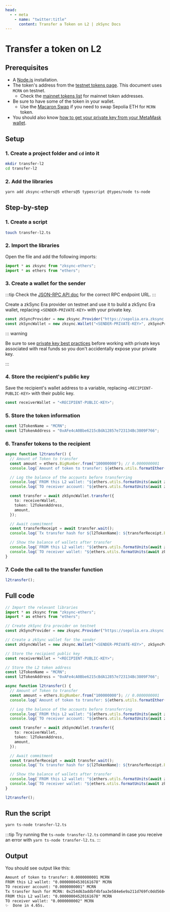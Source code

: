 ```yaml
---
head:
  - - meta
    - name: "twitter:title"
      content: Transfer a Token on L2 | zkSync Docs
---
```


# Transfer a token on L2

## Prerequisites

- A [Node.js](https://nodejs.org/en/download) installation.
- The token's address from the [testnet tokens page](https://sepolia.explorer.zksync.io/tokenlist). This document uses `MCRN` on testnet.
  - Check the [mainnet tokens list](https://explorer.zksync.io/tokenlist) for mainnet token addresses.
- Be sure to have some of the token in your wallet.
  - Use the [Macaron Swap](https://macaronswap.finance/swap) if you need to swap Sepolia ETH for `MCRN` token.
- You should also know [how to get your private key from your MetaMask wallet](https://support.metamask.io/hc/en-us/articles/360015289632-How-to-export-an-account-s-private-key).

## Setup

### 1. Create a project folder and `cd` into it

```sh
mkdir transfer-l2
cd transfer-l2
```

### 2. Add the libraries

```sh
yarn add zksync-ethers@5 ethers@5 typescript @types/node ts-node
```

## Step-by-step

### 1. Create a script

```sh
touch transfer-l2.ts
```

### 2. Import the libraries

Open the file and add the following imports:

```ts
import * as zksync from "zksync-ethers";
import * as ethers from "ethers";
```

### 3. Create a wallet for the sender

:::tip
Check the [JSON-RPC API doc](../../api.md#rpc-endpoint-urls) for the correct RPC endpoint URL.
:::

Create a zkSync Era provider on testnet and use it to build a zkSync Era wallet, replacing `<SENDER-PRIVATE-KEY>` with your private key.

```ts
const zkSyncProvider = new zksync.Provider("https://sepolia.era.zksync.dev");
const zkSyncWallet = new zksync.Wallet("<SENDER-PRIVATE-KEY>", zkSyncProvider);
```

::: warning

Be sure to see [private key best practices](../../support/private-key-management.md) before working with private keys associated with real funds so you don't accidentally expose your private key.

:::

### 4. Store the recipient's public key

Save the recipient's wallet address to a variable, replacing `<RECIPIENT-PUBLIC-KEY>` with their public key.

```ts
const receiverWallet = "<RECIPIENT-PUBLIC-KEY>";
```

### 5. Store the token information

```ts
const l2TokenName = "MCRN";
const l2TokenAddress = "0xAFe4cA0Bbe6215cBdA12857e723134Bc3809F766";
```

### 6. Transfer tokens to the recipient

```ts
async function l2transfer() {
  // Amount of Token to transfer
  const amount = ethers.BigNumber.from("100000000"); // 0.0000000001
  console.log(`Amount of token to transfer: ${ethers.utils.formatEther(amount)} ${l2TokenName}`);

  // Log the balance of the accounts before transferring
  console.log(`FROM this L2 wallet: "${ethers.utils.formatUnits(await zkSyncProvider.getBalance(zkSyncWallet.address, "latest", l2TokenAddress), 18)}" ${l2TokenName}`);
  console.log(`TO receiver account: "${ethers.utils.formatUnits(await zkSyncProvider.getBalance(receiverWallet, "latest", l2TokenAddress), 18)}" ${l2TokenName}`);

  const transfer = await zkSyncWallet.transfer({
    to: receiverWallet,
    token: l2TokenAddress,
    amount,
  });

  // Await commitment
  const transferReceipt = await transfer.wait();
  console.log(`Tx transfer hash for ${l2TokenName}: ${transferReceipt.blockHash}`);

  // Show the balance of wallets after transfer
  console.log(`FROM this L2 wallet: "${ethers.utils.formatUnits(await zkSyncProvider.getBalance(zkSyncWallet.address, "latest", l2TokenAddress), 18)}" ${l2TokenName}`);
  console.log(`TO receiver wallet: "${ethers.utils.formatUnits(await zkSyncProvider.getBalance(receiverWallet, "latest", l2TokenAddress), 18)}" ${l2TokenName}`);
}
```

### 7. Code the call to the transfer function

```ts
l2transfer();
```

## Full code

```ts
// Import the relevant libraries
import * as zksync from "zksync-ethers";
import * as ethers from "ethers";

// Create zkSync Era provider on testnet
const zkSyncProvider = new zksync.Provider("https://sepolia.era.zksync.dev");

// Create a zkSync wallet for the sender
const zkSyncWallet = new zksync.Wallet("<SENDER-PRIVATE-KEY>", zkSyncProvider);

// Store the recipient public key
const receiverWallet = "<RECIPIENT-PUBLIC-KEY>";

// Store the L2 token address
const l2TokenName = "MCRN";
const l2TokenAddress = "0xAFe4cA0Bbe6215cBdA12857e723134Bc3809F766";

async function l2transfer() {
  // Amount of Token to transfer
  const amount = ethers.BigNumber.from("100000000"); // 0.0000000001
  console.log(`Amount of token to transfer: ${ethers.utils.formatEther(amount)} ${l2TokenName}`);

  // Log the balance of the accounts before transferring
  console.log(`FROM this L2 wallet: "${ethers.utils.formatUnits(await zkSyncProvider.getBalance(zkSyncWallet.address, "latest", l2TokenAddress), 18)}" ${l2TokenName}`);
  console.log(`TO receiver account: "${ethers.utils.formatUnits(await zkSyncProvider.getBalance(receiverWallet, "latest", l2TokenAddress), 18)}" ${l2TokenName}`);

  const transfer = await zkSyncWallet.transfer({
    to: receiverWallet,
    token: l2TokenAddress,
    amount,
  });

  // Await commitment
  const transferReceipt = await transfer.wait();
  console.log(`Tx transfer hash for ${l2TokenName}: ${transferReceipt.blockHash}`);

  // Show the balance of wallets after transfer
  console.log(`FROM this L2 wallet: "${ethers.utils.formatUnits(await zkSyncProvider.getBalance(zkSyncWallet.address, "latest", l2TokenAddress), 18)}" ${l2TokenName}`);
  console.log(`TO receiver wallet: "${ethers.utils.formatUnits(await zkSyncProvider.getBalance(receiverWallet, "latest", l2TokenAddress), 18)}" ${l2TokenName}`);
}

l2transfer();
```

## Run the script

```sh
yarn ts-node transfer-l2.ts
```

:::tip
Try running the `ts-node transfer-l2.ts` command in case you receive an error with `yarn ts-node transfer-l2.ts`.
:::

## Output

You should see output like this:

```txt
Amount of token to transfer: 0.0000000001 MCRN
FROM this L2 wallet: "0.00000004530161678" MCRN
TO receiver account: "0.0000000001" MCRN
Tx transfer hash for MCRN: 0x254d63addbf4bfaa3e584e6e9a211d769fc0dd56844ae2caa92a3f305c6c0d04
FROM this L2 wallet: "0.00000004520161678" MCRN
TO receiver wallet: "0.0000000002" MCRN
✨  Done in 4.65s.
```
